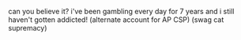 can you believe it? i've been gambling every day for 7 years and i still haven't gotten addicted!
(alternate account for AP CSP)
(swag cat supremacy)
